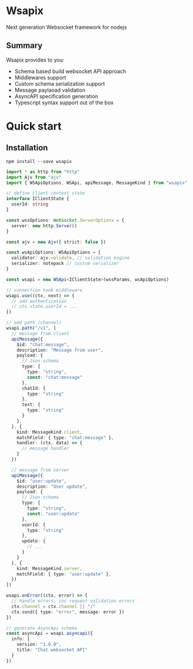 # Wsapix

Next generation Websocket framework for nodejs

## Summary
Wsapix provides to you:
- Schema based build websocket API approach
- Middlewares support
- Custom schema serialization support
- Message paylaoad validation
- AsyncAPI specification generation
- Typescript syntax support out of the box

# Quick start

## Installation

```
npm install --save wsapix
```

```ts
import * as http from "http"
import Ajv from "ajv"
import { WSApiOptions, WSApi, apiMessage, MessageKind } from "wsapix"

// define client context state
interface IClientState {
  userId: string
}

const wssOptions: WebSocket.ServerOptions = { 
  server: new http.Server()
}

const ajv = new Ajv({ strict: false })

const wsApiOptions: WSApiOptions = {
  validator: ajv.validate, // validation engine
  serializer: notepack // custom serializer
}

const wsapi = new WSApi<IClientState>(wssParams, wsApiOptions)

// connection hook middleware
wsapi.use((ctx, next) => {
  // add authentication
  // ctx.state.userId = ...
})

// add path (channel)
wsapi.path("/v1", [
  // message from client
  apiMessage({ 
    $id: "chat:message",
    description: "Message from user",
    payload: {
      // Json schema
      type: {
        type: "string",
        const: "chat:message"
      },
      chatId: {
        type: "string"
      },
      text: {
        type: "string"
      }
    },
  }, { 
    kind: MessageKind.client, 
    matchField: { type: "chat:message" }, 
    handler: (ctx, data) => {
      // message handler
    }
  })

  // message from server
  apiMessage({
    $id: "user:update",
    description: "User update",
    payload: {
      // Json schema
      type: {
        type: "string",
        const: "user:update"
      },
      userId: {
        type: "string"
      },
      update: {
        // ...
      }
    }
  }, {
    kind: MessageKind.server, 
    matchField: { type: "user:update" }, 
  })
])

wsapi.onError((ctx, error) => {
  // handle errors, inc request validation errors
  ctx.channel = ctx.channel || "/"
  ctx.send({ type: "error", message: error })
})

// generate AsyncApi schema
const asyncApi = wsapi.asyncapi({
  info: {
    version: "1.0.0",
    title: "Chat websocket API"
  }
})
```